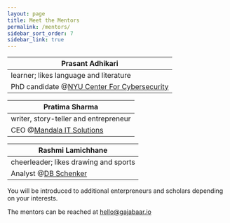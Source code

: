 ```yaml
---
layout: page
title: Meet the Mentors
permalink: /mentors/
sidebar_sort_order: 7
sidebar_link: true
---
```


|Prasant Adhikari
|-----
|learner; likes language and literature|
|PhD candidate @[NYU Center For Cybersecurity](https://www.nyu.edu/)|

|Pratima Sharma
|-----
|writer, story-teller and entrepreneur|
|CEO @[Mandala IT Solutions](https://mandalaitsolutions.com/)|

|Rashmi Lamichhane
|-----
|cheerleader; likes drawing and sports|
|Analyst @[DB Schenker](https://www.dbschenker.com/global)|

You will be introduced to additional enterpreneurs and scholars depending on your interests.

The mentors can be reached at [hello@gajabaar.io](mailto:hello@gajbaar.io)

